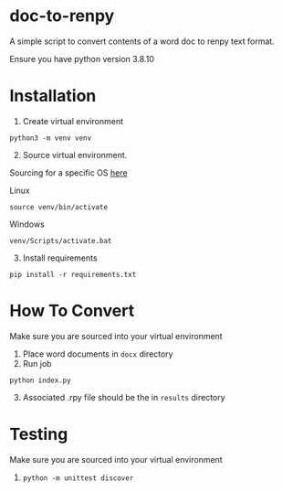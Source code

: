 # doc-to-renpy

A simple script to convert contents of a word doc to renpy text format.

Ensure you have python version 3.8.10

# Installation

1. Create virtual environment
```
python3 -m venv venv
```

2. Source virtual environment.

Sourcing for a specific OS [here](https://docs.python.org/3/library/venv.html#module-venv)

Linux
```
source venv/bin/activate
```

Windows
```
venv/Scripts/activate.bat
```

3. Install requirements
```
pip install -r requirements.txt
```

# How To Convert

Make sure you are sourced into your virtual environment

1. Place word documents in `docx` directory
2. Run job
```
python index.py
```
3. Associated .rpy file should be the in `results` directory

# Testing

Make sure you are sourced into your virtual environment

1. `python -m unittest discover`